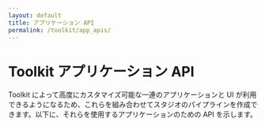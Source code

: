 ```yaml
---
layout: default
title: アプリケーション API
permalink: /toolkit/app_apis/
---
```


# Toolkit アプリケーション API

Toolkit によって高度にカスタマイズ可能な一連のアプリケーションと UI が利用できるようになるため、これらを組み合わせてスタジオのパイプラインを作成できます。以下に、それらを使用するアプリケーションのための API を示します。


